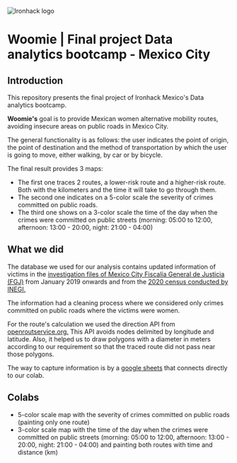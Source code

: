 ![Ironhack logo](https://i.imgur.com/1QgrNNw.png)

# Woomie | Final project Data analytics bootcamp - Mexico City

## Introduction

This repository presents the final project of Ironhack Mexico's Data analytics bootcamp.

**Woomie's** goal is to provide Mexican women alternative mobility routes, avoiding insecure areas on public roads in Mexico City.

The general functionality is as follows: the user indicates the point of origin, the point of destination and the method of transportation by which the user is going to move, either walking, by car or by bicycle. 

The final result provides 3 maps: 
- The first one traces 2 routes, a lower-risk route and a higher-risk route. Both with the kilometers and the time it will take to go through them.
- The second one indicates on a 5-color scale the severity of crimes committed on public roads.
- The third one shows on a 3-color scale the time of the day when the crimes were committed on public streets (morning: 05:00 to 12:00, afternoon: 13:00 - 20:00, night: 21:00 - 04:00) 

## What we did

The database we used for our analysis contains updated information of victims in the [investigation files of Mexico City Fiscalía General de Justicia (FGJ)](https://datos.cdmx.gob.mx/dataset/victimas-en-carpetas-de-investigacion-fgj) from January 2019 onwards and from the [2020 census conducted by INEGI.](https://censo2020.mx)


The information had a cleaning process where we considered only crimes committed on public roads where the victims were women.

For the route's calculation we used the direction API from [openroutservice.org.](https://openrouteservice.org/example-avoid-obstacles-while-routing/) This API avoids nodes delimited by longitude and latitude. Also, it helped us to draw polygons with a diameter in meters according to our requirement so that the traced route did not pass near those polygons.

The way to capture information is by a [google sheets](https://docs.google.com/spreadsheets/d/17bfRz3X-qvqHr74QaY4aAYxsaUlFrF1-YiF7r2swFxI/edit?usp=sharing) that connects directly to our colab.


## Colabs

- 5-color scale map with the severity of crimes committed on public roads (painting only one route)
- 3-color scale map with the time of the day when the crimes were committed on public streets (morning: 05:00 to 12:00, afternoon: 13:00 - 20:00, night: 21:00 - 04:00) and painting both routes with time and distance (km)
